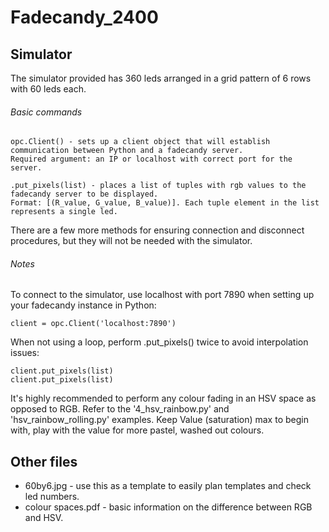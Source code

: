 # Fadecandy_2400

## Simulator

The simulator provided has 360 leds arranged in a grid pattern of 6 rows with 60 leds each.

###### Basic commands
```
opc.Client() - sets up a client object that will establish communication between Python and a fadecandy server.
Required argument: an IP or localhost with correct port for the server.
```

```
.put_pixels(list) - places a list of tuples with rgb values to the fadecandy server to be displayed.
Format: [(R_value, G_value, B_value)]. Each tuple element in the list represents a single led.
```

There are a few more methods for ensuring connection and disconnect procedures, but they will not be needed with the simulator.

###### Notes

To connect to the simulator, use localhost with port 7890 when setting up your fadecandy instance in Python: 
```
client = opc.Client('localhost:7890')
```

When not using a loop, perform .put_pixels() twice to avoid interpolation issues:
```
client.put_pixels(list)
client.put_pixels(list)
```

It's highly recommended to perform any colour fading in an HSV space as opposed to RGB. Refer to the '4_hsv_rainbow.py' and 'hsv_rainbow_rolling.py' examples. Keep Value (saturation) max to begin with, play with the value for more pastel, washed out colours.  

## Other files

- 60by6.jpg - use this as a template to easily plan templates and check led numbers.
- colour spaces.pdf - basic information on the difference between RGB and HSV. 

